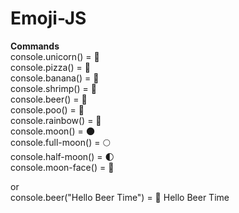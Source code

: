 # Emoji-JS

**Commands**  
console.unicorn()   = 🦄  
console.pizza()     = 🍕  
console.banana()    = 🍌    
console.shrimp()    = 🍤  
console.beer()      = 🍺  
console.poo()       = 💩  
console.rainbow()   = 🌈  
console.moon()      = 🌑  
console.full-moon() = 🌕  
console.half-moon() = 🌓  
console.moon-face() = 🌛  
  
or  
console.beer("Hello Beer Time") = 🍺 Hello Beer Time
